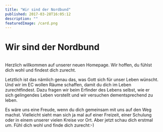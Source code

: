 ```yaml
---
title: "Wir sind der Nordbund"
published: 2017-03-28T16:05:12
description: ""
featuredImage: /card.png
---
```


# Wir sind der Nordbund

<img loading="lazy" src="/old/Wir-sind-der-Nordbund.png" alt>

Herzlich willkommen auf unserer neuen Homepage. Wir hoffen, du fühlst dich wohl und findest dich zurecht.

Letztlich ist das nämlich genau das, was Gott sich für unser Leben wünscht. Und wir im EC wollen Räume schaffen, damit du dich im Leben zurechtfindest. Dazu fragen wir beim Erfinder des Lebens selbst, wie er sich gelingendes Leben vorstellt und wir versuchen dementsprechend zu leben.

Es wäre uns eine Freude, wenn du dich gemeinsam mit uns auf den Weg machst. Vielleicht sieht man sich ja mal auf einer Freizeit, einer Schulung oder in einem unserer vielen Kreise vor Ort. Aber jetzt schau dich erstmal um. Fühl dich wohl und finde dich zurecht:-)
